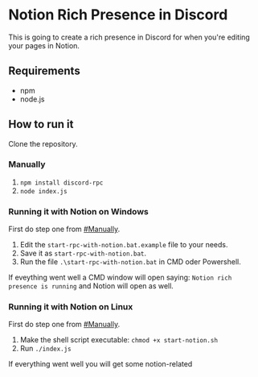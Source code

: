 # Notion Rich Presence in Discord

This is going to create a rich presence in Discord for when you're editing your pages in Notion.

## Requirements
* npm
* node.js

## How to run it

Clone the repository.

### Manually
1. `npm install discord-rpc`
2. `node index.js`

### Running it with Notion on Windows
First do step one from [#Manually](Manually).

1. Edit the `start-rpc-with-notion.bat.example` file to your needs.
2. Save it as `start-rpc-with-notion.bat`.
3. Run the file `.\start-rpc-with-notion.bat` in CMD oder Powershell.

If eveything went well a CMD window will open saying: `Notion rich presence is running` and Notion will open as well.
### Running it with Notion on Linux
First do step one from [#Manually](Manually).

1. Make the shell script executable: `chmod +x start-notion.sh`
2. Run `./index.js`

If everything went well you will get some notion-related 

